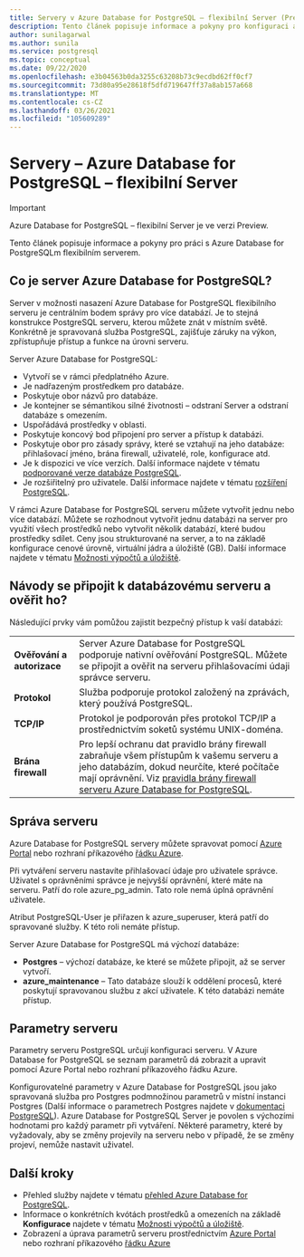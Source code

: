 ```yaml
---
title: Servery v Azure Database for PostgreSQL – flexibilní Server (Preview)
description: Tento článek popisuje informace a pokyny pro konfiguraci a správu Azure Database for PostgreSQLho flexibilního serveru.
author: sunilagarwal
ms.author: sunila
ms.service: postgresql
ms.topic: conceptual
ms.date: 09/22/2020
ms.openlocfilehash: e3b04563b0da3255c63208b73c9ecdbd62ff0cf7
ms.sourcegitcommit: 73d80a95e28618f5dfd719647ff37a8ab157a668
ms.translationtype: MT
ms.contentlocale: cs-CZ
ms.lasthandoff: 03/26/2021
ms.locfileid: "105609289"
---
```

# <a name="servers---azure-database-for-postgresql---flexible-server"></a>Servery – Azure Database for PostgreSQL – flexibilní Server

> [!IMPORTANT]
> Azure Database for PostgreSQL – flexibilní Server je ve verzi Preview.

Tento článek popisuje informace a pokyny pro práci s Azure Database for PostgreSQLm flexibilním serverem.

## <a name="what-is-an-azure-database-for-postgresql-server"></a>Co je server Azure Database for PostgreSQL?

Server v možnosti nasazení Azure Database for PostgreSQL flexibilního serveru je centrálním bodem správy pro více databází. Je to stejná konstrukce PostgreSQL serveru, kterou můžete znát v místním světě. Konkrétně je spravovaná služba PostgreSQL, zajišťuje záruky na výkon, zpřístupňuje přístup a funkce na úrovni serveru.

Server Azure Database for PostgreSQL:

- Vytvoří se v rámci předplatného Azure.
- Je nadřazeným prostředkem pro databáze.
- Poskytuje obor názvů pro databáze.
- Je kontejner se sémantikou silné životnosti – odstraní Server a odstraní databáze s omezením.
- Uspořádává prostředky v oblasti.
- Poskytuje koncový bod připojení pro server a přístup k databázi.
- Poskytuje obor pro zásady správy, které se vztahují na jeho databáze: přihlašovací jméno, brána firewall, uživatelé, role, konfigurace atd.
- Je k dispozici ve více verzích. Další informace najdete v tématu [podporované verze databáze PostgreSQL](concepts-supported-versions.md).
- Je rozšiřitelný pro uživatele. Další informace najdete v tématu [rozšíření PostgreSQL](concepts-extensions.md).

V rámci Azure Database for PostgreSQL serveru můžete vytvořit jednu nebo více databází. Můžete se rozhodnout vytvořit jednu databázi na server pro využití všech prostředků nebo vytvořit několik databází, které budou prostředky sdílet. Ceny jsou strukturované na server, a to na základě konfigurace cenové úrovně, virtuální jádra a úložiště (GB). Další informace najdete v tématu [Možnosti výpočtů a úložiště](concepts-compute-storage.md).

## <a name="how-do-i-connect-and-authenticate-to-the-database-server"></a>Návody se připojit k databázovému serveru a ověřit ho?

Následující prvky vám pomůžou zajistit bezpečný přístup k vaší databázi:

|||
|:--|:--|
| **Ověřování a autorizace** | Server Azure Database for PostgreSQL podporuje nativní ověřování PostgreSQL. Můžete se připojit a ověřit na serveru přihlašovacími údaji správce serveru. |
| **Protokol** | Služba podporuje protokol založený na zprávách, který používá PostgreSQL. |
| **TCP/IP** | Protokol je podporován přes protokol TCP/IP a prostřednictvím soketů systému UNIX-doména. |
| **Brána firewall** | Pro lepší ochranu dat pravidlo brány firewall zabraňuje všem přístupům k vašemu serveru a jeho databázím, dokud neurčíte, které počítače mají oprávnění. Viz [pravidla brány firewall serveru Azure Database for PostgreSQL](how-to-manage-firewall-portal.md). |

## <a name="managing-your-server"></a>Správa serveru

Azure Database for PostgreSQL servery můžete spravovat pomocí [Azure Portal](https://portal.azure.com) nebo rozhraní příkazového [řádku Azure](/cli/azure/postgres).

Při vytváření serveru nastavíte přihlašovací údaje pro uživatele správce. Uživatel s oprávněními správce je nejvyšší oprávnění, které máte na serveru. Patří do role azure_pg_admin. Tato role nemá úplná oprávnění uživatele. 

Atribut PostgreSQL-User je přiřazen k azure_superuser, která patří do spravované služby. K této roli nemáte přístup.

Server Azure Database for PostgreSQL má výchozí databáze: 

- **Postgres** – výchozí databáze, ke které se můžete připojit, až se server vytvoří.
- **azure_maintenance** – Tato databáze slouží k oddělení procesů, které poskytují spravovanou službu z akcí uživatele. K této databázi nemáte přístup.

## <a name="server-parameters"></a>Parametry serveru

Parametry serveru PostgreSQL určují konfiguraci serveru. V Azure Database for PostgreSQL se seznam parametrů dá zobrazit a upravit pomocí Azure Portal nebo rozhraní příkazového řádku Azure.

Konfigurovatelné parametry v Azure Database for PostgreSQL jsou jako spravovaná služba pro Postgres podmnožinou parametrů v místní instanci Postgres (Další informace o parametrech Postgres najdete v [dokumentaci PostgreSQL](https://www.postgresql.org/docs/12/static/runtime-config.html)). Azure Database for PostgreSQL Server je povolen s výchozími hodnotami pro každý parametr při vytváření. Některé parametry, které by vyžadovaly, aby se změny projevily na serveru nebo v případě, že se změny projeví, nemůže nastavit uživatel.

## <a name="next-steps"></a>Další kroky

- Přehled služby najdete v tématu [přehled Azure Database for PostgreSQL](overview.md).
- Informace o konkrétních kvótách prostředků a omezeních na základě **Konfigurace** najdete v tématu [Možnosti výpočtů a úložiště](concepts-compute-storage.md).
- Zobrazení a úprava parametrů serveru prostřednictvím [Azure Portal](howto-configure-server-parameters-using-portal.md) nebo rozhraní příkazového [řádku Azure](howto-configure-server-parameters-using-cli.md)
